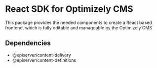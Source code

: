 # React SDK for Optimizely CMS
This package provides the needed components to create a React based frontend, which is fully editable and manageable by the Optimizely CMS

## Dependencies

- @episerver/content-delivery
- @episerver/content-definitions